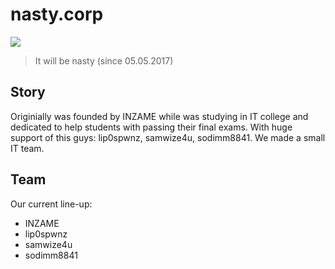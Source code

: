 # nasty.corp

![](https://sun9-64.userapi.com/c849424/v849424637/121ce0/mD2Ki-C8zmI.jpg)
>It will be nasty (since 05.05.2017)

## Story
Originially was founded by INZAME while was studying in IT college and dedicated to help students with passing their final exams.
With huge support of this guys: lip0spwnz, samwize4u, sodimm8841.
We made a small IT team.

## Team
Our current line-up:
- INZAME
- lip0spwnz
- samwize4u
- sodimm8841



